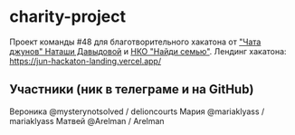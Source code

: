 # charity-project

Проект команды #48 для благотворительного хакатона от ["Чата джунов" Наташи Давыдовой](https://t.me/natti_jun_front_chat) и [НКО "Найди семью"](https://sirota.ru/).
Лендинг хакатона: https://jun-hackaton-landing.vercel.app/


## Участники (ник в телеграме и на GitHub)

Вероника @mysterynotsolved / delioncourts
Мария @mariaklyass / mariaklyass
Матвей @Arelman / Arelman